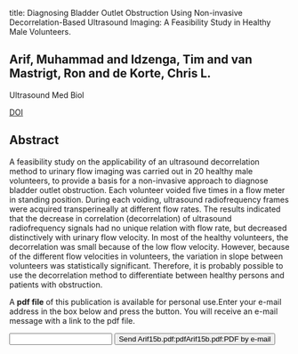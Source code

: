 title: Diagnosing Bladder Outlet Obstruction Using Non-invasive Decorrelation-Based Ultrasound Imaging: A Feasibility Study in Healthy Male Volunteers.

## Arif, Muhammad and Idzenga, Tim and van Mastrigt, Ron and de Korte, Chris L.
Ultrasound Med Biol

<a href="https://doi.org/10.1016/j.ultrasmedbio.2015.08.002">DOI</a>

## Abstract
A feasibility study on the applicability of an ultrasound decorrelation method to urinary flow imaging was carried out in 20 healthy male volunteers, to provide a basis for a non-invasive approach to diagnose bladder outlet obstruction. Each volunteer voided five times in a flow meter in standing position. During each voiding, ultrasound radiofrequency frames were acquired transperineally at different flow rates. The results indicated that the decrease in correlation (decorrelation) of ultrasound radiofrequency signals had no unique relation with flow rate, but decreased distinctively with urinary flow velocity. In most of the healthy volunteers, the decorrelation was small because of the low flow velocity. However, because of the different flow velocities in volunteers, the variation in slope between volunteers was statistically significant. Therefore, it is probably possible to use the decorrelation method to differentiate between healthy persons and patients with obstruction.

A <b>pdf file</b> of this publication is available for personal use.Enter your e-mail address in the box below and press the button. You will receive an e-mail message with a link to the pdf file.
<form action="sender.php">  <input type="text" name="email">  <input type="submit" value="Send Arif15b.pdf:pdfArif15b.pdf:PDF by e-mail"></form>